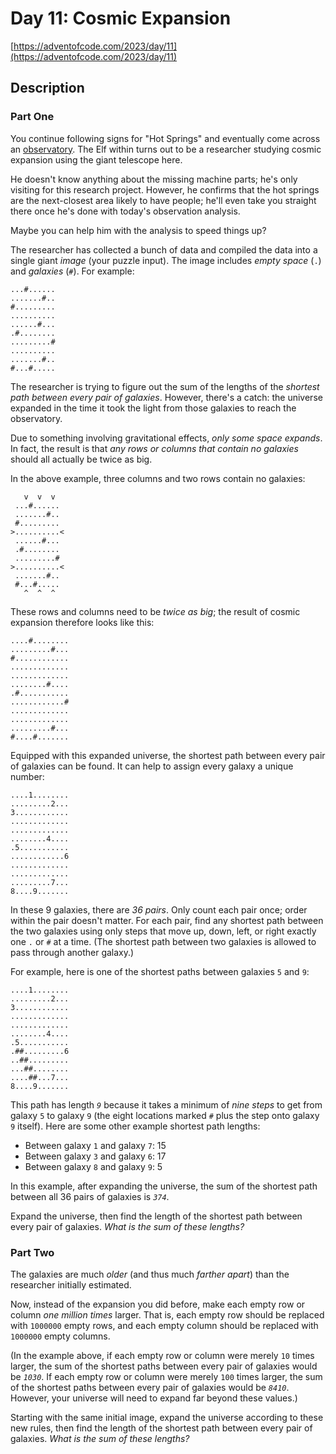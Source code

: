 # Day 11: Cosmic Expansion

[https://adventofcode.com/2023/day/11](https://adventofcode.com/2023/day/11)

## Description

### Part One

You continue following signs for "Hot Springs" and eventually come across an
[observatory](https://en.wikipedia.org/wiki/Observatory). The Elf within turns out to be a
researcher studying cosmic expansion using the giant telescope here.

He doesn't know anything about the missing machine parts; he's only visiting for this research
project. However, he confirms that the hot springs are the next-closest area likely to have people;
he'll even take you straight there once he's done with today's observation analysis.

Maybe you can help him with the analysis to speed things up?

The researcher has collected a bunch of data and compiled the data into a single giant _image_ (your
puzzle input). The image includes _empty space_ (`.`) and _galaxies_ (`#`). For example:

    ...#......
    .......#..
    #.........
    ..........
    ......#...
    .#........
    .........#
    ..........
    .......#..
    #...#.....
    

The researcher is trying to figure out the sum of the lengths of the _shortest path between every
pair of galaxies_. However, there's a catch: the universe expanded in the time it took the light
from those galaxies to reach the observatory.

Due to something involving gravitational effects, _only some space expands_. In fact, the result is
that _any rows or columns that contain no galaxies_ should all actually be twice as big.

In the above example, three columns and two rows contain no galaxies:

       v  v  v
     ...#......
     .......#..
     #.........
    >..........<
     ......#...
     .#........
     .........#
    >..........<
     .......#..
     #...#.....
       ^  ^  ^
    

These rows and columns need to be _twice as big_; the result of cosmic expansion therefore looks
like this:

    ....#........
    .........#...
    #............
    .............
    .............
    ........#....
    .#...........
    ............#
    .............
    .............
    .........#...
    #....#.......
    

Equipped with this expanded universe, the shortest path between every pair of galaxies can be found.
It can help to assign every galaxy a unique number:

    ....1........
    .........2...
    3............
    .............
    .............
    ........4....
    .5...........
    ............6
    .............
    .............
    .........7...
    8....9.......
    

In these 9 galaxies, there are _36 pairs_. Only count each pair once; order within the pair doesn't
matter. For each pair, find any shortest path between the two galaxies using only steps that move
up, down, left, or right exactly one `.` or `#` at a time. (The shortest path between two galaxies
is allowed to pass through another galaxy.)

For example, here is one of the shortest paths between galaxies `5` and `9`:

    ....1........
    .........2...
    3............
    .............
    .............
    ........4....
    .5...........
    .##.........6
    ..##.........
    ...##........
    ....##...7...
    8....9.......
    

This path has length _`9`_ because it takes a minimum of _nine steps_ to get from galaxy `5` to
galaxy `9` (the eight locations marked `#` plus the step onto galaxy `9` itself). Here are some
other example shortest path lengths:

*   Between galaxy `1` and galaxy `7`: 15
*   Between galaxy `3` and galaxy `6`: 17
*   Between galaxy `8` and galaxy `9`: 5

In this example, after expanding the universe, the sum of the shortest path between all 36 pairs of
galaxies is _`374`_.

Expand the universe, then find the length of the shortest path between every pair of galaxies. _What
is the sum of these lengths?_

### Part Two

The galaxies are much _older_ (and thus much _farther apart_) than the researcher initially
estimated.

Now, instead of the expansion you did before, make each empty row or column _<span title="And you
have to have your pinky near your mouth when you do it.">one million</span> times_ larger. That is,
each empty row should be replaced with `1000000` empty rows, and each empty column should be
replaced with `1000000` empty columns.

(In the example above, if each empty row or column were merely `10` times larger, the sum of the
shortest paths between every pair of galaxies would be _`1030`_. If each empty row or column were
merely `100` times larger, the sum of the shortest paths between every pair of galaxies would be
_`8410`_. However, your universe will need to expand far beyond these values.)

Starting with the same initial image, expand the universe according to these new rules, then find
the length of the shortest path between every pair of galaxies. _What is the sum of these lengths?_
